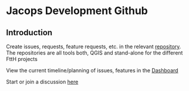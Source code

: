 <!--

**Here are some ideas to get you started:**

🙋‍♀️ A short introduction - what is your organization all about?
🌈 Contribution guidelines - how can the community get involved?
👩‍💻 Useful resources - where can the community find your docs? Is there anything else the community should know?
🍿 Fun facts - what does your team eat for breakfast?
🧙 Remember, you can do mighty things with the power of [Markdown](https://docs.github.com/github/writing-on-github/getting-started-with-writing-and-formatting-on-github/basic-writing-and-formatting-syntax)
-->
# **Jacops Development Github**


## Introduction
Create issues, requests, feature requests, etc. in the relevant [repository](https://github.com/orgs/JacopsDev/repositories).
The repositories are all tools both, QGIS and stand-alone for the different FttH projects

View the current timeline/planning of issues, features in the [Dashboard](https://github.com/orgs/JacopsDev/projects/4)

Start or join a discussion [here](https://github.com/orgs/JacopsDev/discussions)

